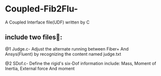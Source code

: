 # Coupled-Fib2Flu-

A Coupled Interface file(UDF) written by C

## include two files📂:
@1 Judge.c- Adjust the alternate running between Fiber+ And Ansys(Fluent) by recognizing the content named judge.txt

@2 SDof.c-  Define the rigid's six-Dof information include: Mass, Moment of Inertia, External force And moment
